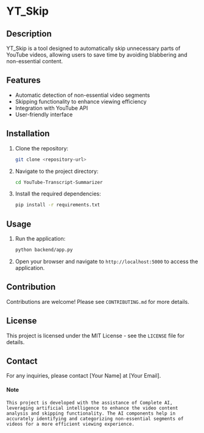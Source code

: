 # YT_Skip

## Description
YT_Skip is a tool designed to automatically skip unnecessary parts of YouTube videos, allowing users to save time by avoiding blabbering and non-essential content.

## Features
- Automatic detection of non-essential video segments
- Skipping functionality to enhance viewing efficiency
- Integration with YouTube API
- User-friendly interface

## Installation
1. Clone the repository:
   ```bash
   git clone <repository-url>
   ```
2. Navigate to the project directory:
   ```bash
   cd YouTube-Transcript-Summarizer
   ```
3. Install the required dependencies:
   ```bash
   pip install -r requirements.txt
   ```

## Usage
1. Run the application:
   ```bash
   python backend/app.py
   ```
2. Open your browser and navigate to `http://localhost:5000` to access the application.

## Contribution
Contributions are welcome! Please see `CONTRIBUTING.md` for more details.

## License
This project is licensed under the MIT License - see the `LICENSE` file for details.

## Contact
For any inquiries, please contact [Your Name] at [Your Email].


#### Note
`This project is developed with the assistance of Complete AI, leveraging artificial intelligence to enhance the video content analysis and skipping functionality. The AI components help in accurately identifying and categorizing non-essential segments of videos for a more efficient viewing experience.`


